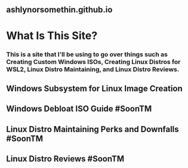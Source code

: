 ## ashlynorsomethin.github.io

# What Is This Site?
### This is a site that I'll be using to go over things such as Creating Custom Windows ISOs, Creating Linux Distros for WSL2, Linux Distro Maintaining, and Linux Distro Reviews.

## Windows Subsystem for Linux Image Creation
## Windows Debloat ISO Guide #SoonTM
## Linux Distro Maintaining Perks and Downfalls #SoonTM
## Linux Distro Reviews #SoonTM